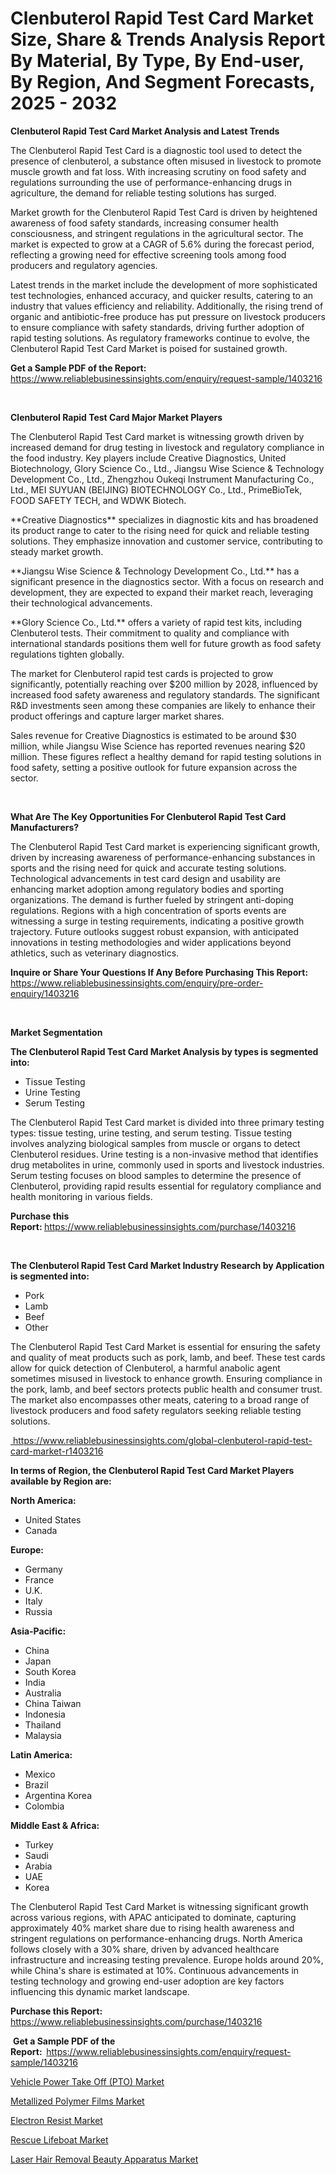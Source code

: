 <p><h1>Clenbuterol Rapid Test Card Market Size, Share & Trends Analysis Report By Material, By Type, By End-user, By Region, And Segment Forecasts, 2025 - 2032</h1></p><p><strong>Clenbuterol Rapid Test Card Market Analysis and Latest Trends</strong></p>
<p><p>The Clenbuterol Rapid Test Card is a diagnostic tool used to detect the presence of clenbuterol, a substance often misused in livestock to promote muscle growth and fat loss. With increasing scrutiny on food safety and regulations surrounding the use of performance-enhancing drugs in agriculture, the demand for reliable testing solutions has surged.</p><p>Market growth for the Clenbuterol Rapid Test Card is driven by heightened awareness of food safety standards, increasing consumer health consciousness, and stringent regulations in the agricultural sector. The market is expected to grow at a CAGR of 5.6% during the forecast period, reflecting a growing need for effective screening tools among food producers and regulatory agencies.</p><p>Latest trends in the market include the development of more sophisticated test technologies, enhanced accuracy, and quicker results, catering to an industry that values efficiency and reliability. Additionally, the rising trend of organic and antibiotic-free produce has put pressure on livestock producers to ensure compliance with safety standards, driving further adoption of rapid testing solutions. As regulatory frameworks continue to evolve, the Clenbuterol Rapid Test Card Market is poised for sustained growth.</p></p>
<p><strong>Get a Sample PDF of the Report:&nbsp;</strong> <a href="https://www.reliablebusinessinsights.com/enquiry/request-sample/1403216?utm_campaign=1847&utm_medium=2&utm_source=Github&utm_content=ia&utm_term=28032025&utm_id=clenbuterol-rapid-test-card">https://www.reliablebusinessinsights.com/enquiry/request-sample/1403216</a></p>
<p>&nbsp;</p>
<p><strong>Clenbuterol Rapid Test Card Major Market Players</strong></p>
<p><p>The Clenbuterol Rapid Test Card market is witnessing growth driven by increased demand for drug testing in livestock and regulatory compliance in the food industry. Key players include Creative Diagnostics, United Biotechnology, Glory Science Co., Ltd., Jiangsu Wise Science & Technology Development Co., Ltd., Zhengzhou Oukeqi Instrument Manufacturing Co., Ltd., MEI SUYUAN (BEIJING) BIOTECHNOLOGY Co., Ltd., PrimeBioTek, FOOD SAFETY TECH, and WDWK Biotech.</p><p>**Creative Diagnostics** specializes in diagnostic kits and has broadened its product range to cater to the rising need for quick and reliable testing solutions. They emphasize innovation and customer service, contributing to steady market growth.</p><p>**Jiangsu Wise Science & Technology Development Co., Ltd.** has a significant presence in the diagnostics sector. With a focus on research and development, they are expected to expand their market reach, leveraging their technological advancements.</p><p>**Glory Science Co., Ltd.** offers a variety of rapid test kits, including Clenbuterol tests. Their commitment to quality and compliance with international standards positions them well for future growth as food safety regulations tighten globally.</p><p>The market for Clenbuterol rapid test cards is projected to grow significantly, potentially reaching over $200 million by 2028, influenced by increased food safety awareness and regulatory standards. The significant R&D investments seen among these companies are likely to enhance their product offerings and capture larger market shares.</p><p>Sales revenue for Creative Diagnostics is estimated to be around $30 million, while Jiangsu Wise Science has reported revenues nearing $20 million. These figures reflect a healthy demand for rapid testing solutions in food safety, setting a positive outlook for future expansion across the sector.</p></p>
<p>&nbsp;</p>
<p><strong>What Are The Key Opportunities For Clenbuterol Rapid Test Card Manufacturers?</strong></p>
<p><p>The Clenbuterol Rapid Test Card market is experiencing significant growth, driven by increasing awareness of performance-enhancing substances in sports and the rising need for quick and accurate testing solutions. Technological advancements in test card design and usability are enhancing market adoption among regulatory bodies and sporting organizations. The demand is further fueled by stringent anti-doping regulations. Regions with a high concentration of sports events are witnessing a surge in testing requirements, indicating a positive growth trajectory. Future outlooks suggest robust expansion, with anticipated innovations in testing methodologies and wider applications beyond athletics, such as veterinary diagnostics.</p></p>
<p><strong>Inquire or Share Your Questions If Any Before Purchasing This Report:</strong> <a href="https://www.reliablebusinessinsights.com/enquiry/pre-order-enquiry/1403216?utm_campaign=1847&utm_medium=2&utm_source=Github&utm_content=ia&utm_term=28032025&utm_id=clenbuterol-rapid-test-card">https://www.reliablebusinessinsights.com/enquiry/pre-order-enquiry/1403216</a></p>
<p>&nbsp;</p>
<p><strong>Market Segmentation</strong></p>
<p><strong>The Clenbuterol Rapid Test Card Market Analysis by types is segmented into:</strong></p>
<p><ul><li>Tissue Testing</li><li>Urine Testing</li><li>Serum Testing</li></ul></p>
<p><p>The Clenbuterol Rapid Test Card market is divided into three primary testing types: tissue testing, urine testing, and serum testing. Tissue testing involves analyzing biological samples from muscle or organs to detect Clenbuterol residues. Urine testing is a non-invasive method that identifies drug metabolites in urine, commonly used in sports and livestock industries. Serum testing focuses on blood samples to determine the presence of Clenbuterol, providing rapid results essential for regulatory compliance and health monitoring in various fields.</p></p>
<p><strong>Purchase this Report:&nbsp;</strong><a href="https://www.reliablebusinessinsights.com/purchase/1403216?utm_campaign=1847&utm_medium=2&utm_source=Github&utm_content=ia&utm_term=28032025&utm_id=clenbuterol-rapid-test-card">https://www.reliablebusinessinsights.com/purchase/1403216</a></p>
<p>&nbsp;</p>
<p><strong>The Clenbuterol Rapid Test Card Market Industry Research by Application is segmented into:</strong></p>
<p><ul><li>Pork</li><li>Lamb</li><li>Beef</li><li>Other</li></ul></p>
<p><p>The Clenbuterol Rapid Test Card Market is essential for ensuring the safety and quality of meat products such as pork, lamb, and beef. These test cards allow for quick detection of Clenbuterol, a harmful anabolic agent sometimes misused in livestock to enhance growth. Ensuring compliance in the pork, lamb, and beef sectors protects public health and consumer trust. The market also encompasses other meats, catering to a broad range of livestock producers and food safety regulators seeking reliable testing solutions.</p></p>
<p><a href="https://www.reliablebusinessinsights.com/global-clenbuterol-rapid-test-card-market-r1403216?utm_campaign=1847&utm_medium=2&utm_source=Github&utm_content=ia&utm_term=28032025&utm_id=clenbuterol-rapid-test-card">&nbsp;https://www.reliablebusinessinsights.com/global-clenbuterol-rapid-test-card-market-r1403216</a></p>
<p><strong>In terms of Region, the Clenbuterol Rapid Test Card Market Players available by Region are:</strong></p>
<p>
    <p> <strong> North America: </strong>
        <ul>
            <li>United States</li>
            <li>Canada</li>
        </ul>
        </p> 
    <p> <strong> Europe: </strong>
        <ul>
            <li>Germany</li>
            <li>France</li>
            <li>U.K.</li>
            <li>Italy</li>
            <li>Russia</li>
        </ul>
        </p> 
    <p> <strong> Asia-Pacific: </strong>
        <ul>
            <li>China</li>
            <li>Japan</li>
            <li>South Korea</li>
            <li>India</li>
            <li>Australia</li>
            <li>China Taiwan</li>
            <li>Indonesia</li>
            <li>Thailand</li>
            <li>Malaysia</li>
        </ul>
        </p> 
    <p> <strong> Latin America: </strong>
        <ul>
            <li>Mexico</li>
            <li>Brazil</li>
            <li>Argentina Korea</li>
            <li>Colombia</li>
        </ul>
        </p> 
    <p> <strong> Middle East & Africa: </strong>
        <ul>
            <li>Turkey</li>
            <li>Saudi</li>
            <li>Arabia</li>
            <li>UAE</li>
            <li>Korea</li>
        </ul>
    </p>
    </p>
<p><p>The Clenbuterol Rapid Test Card Market is witnessing significant growth across various regions, with APAC anticipated to dominate, capturing approximately 40% market share due to rising health awareness and stringent regulations on performance-enhancing drugs. North America follows closely with a 30% share, driven by advanced healthcare infrastructure and increasing testing prevalence. Europe holds around 20%, while China's share is estimated at 10%. Continuous advancements in testing technology and growing end-user adoption are key factors influencing this dynamic market landscape.</p></p>
<p><strong>Purchase this Report: </strong><a href="https://www.reliablebusinessinsights.com/purchase/1403216?utm_campaign=1847&utm_medium=2&utm_source=Github&utm_content=ia&utm_term=28032025&utm_id=clenbuterol-rapid-test-card">https://www.reliablebusinessinsights.com/purchase/1403216</a></p>
<p>&nbsp;<strong>Get a Sample PDF of the Report:&nbsp;&nbsp;</strong><a href="https://www.reliablebusinessinsights.com/enquiry/request-sample/1403216?utm_campaign=1847&utm_medium=2&utm_source=Github&utm_content=ia&utm_term=28032025&utm_id=clenbuterol-rapid-test-card">https://www.reliablebusinessinsights.com/enquiry/request-sample/1403216</a></p>
<p><strong></strong></p>
<p><p><a href="https://github.com/seppelharjap/Market-Research-Report-List-1/blob/main/vehicle-power-take-off-pto-market.md?utm_campaign=1847&utm_medium=2&utm_source=Github&utm_content=ia&utm_term=28032025&utm_id=clenbuterol-rapid-test-card">Vehicle Power Take Off (PTO) Market</a></p><p><a href="https://github.com/kitsossadien/Market-Research-Report-List-1/blob/main/metallized-polymer-films-market.md?utm_campaign=1847&utm_medium=2&utm_source=Github&utm_content=ia&utm_term=28032025&utm_id=clenbuterol-rapid-test-card">Metallized Polymer Films Market</a></p><p><a href="https://github.com/olesjaquah/Market-Research-Report-List-1/blob/main/electron-resist-market.md?utm_campaign=1847&utm_medium=2&utm_source=Github&utm_content=ia&utm_term=28032025&utm_id=clenbuterol-rapid-test-card">Electron Resist Market</a></p><p><a href="https://github.com/edriceakeime/Market-Research-Report-List-1/blob/main/rescue-lifeboat-market.md?utm_campaign=1847&utm_medium=2&utm_source=Github&utm_content=ia&utm_term=28032025&utm_id=clenbuterol-rapid-test-card">Rescue Lifeboat Market</a></p><p><a href="https://github.com/fungkychiman/Market-Research-Report-List-1/blob/main/laser-hair-removal-beauty-apparatus-market.md?utm_campaign=1847&utm_medium=2&utm_source=Github&utm_content=ia&utm_term=28032025&utm_id=clenbuterol-rapid-test-card">Laser Hair Removal Beauty Apparatus Market</a></p></p>